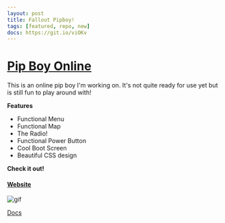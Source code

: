 ```yaml
---
layout: post
title: Fallout Pipboy!
tags: [featured, repo, new]
docs: https://git.io/viOKv
---
```

# [Pip Boy Online](https://github.com/clarkhacks-labs/pip-boy)

This is an online pip boy I'm working on. It's not quite ready for use yet but is still fun to play around with!

__Features__

* Functional Menu
* Functional Map
* The Radio!
* Functional Power Button
* Cool Boot Screen
* Beautiful CSS design

__Check it out!__

#### [Website](https://clarkhacks-labs.github.io/pip-boy/)

![gif](https://clarkhacks-labs.github.io/pip-boy/img/demo.gif)

[Docs](https://github.com/clarkhacks-labs/pip-boy/blob/master/docs.md)
